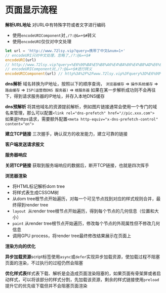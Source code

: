 # 页面显示流程


**解析URL地址**
对URL中有特殊字符或者文字进行编码
- 使用`encodeURIComponent`对`,/?:@&=+$#`转义
- 使用`encodeURI`仅仅对中文处理
```javascript
let url = 'http://www.72lsy.vip?query=携带了中文&num=1+'
// encodeURI只对中文处理，忽略了,/?:@&=+$#
encodeURI(url) 
// http://www.72lsy.vip?query=%E6%90%BA%E5%B8%A6%E4%BA%86%E4%B8%AD%E6%96%87&num=1+
// encodeURIComponent对,/?:@&=+$#进行转义
encodeURIComponent(url) // http%3A%2F%2Fwww.72lsy.vip%3Fquery%3D%E6%90%BA%E5%B8%A6%E4%BA%86%E4%B8%AD%E6%96%87%26num%3D1%2B
```

**dns解析**
域名转换为IP地址，按照以下的顺序查询，
`浏览器缓存` => `操作系统缓存` => `路由缓存` => `ISP(运营商DNS 服务器)` => `根服务器`
如果在某一步解析成功则不会再往下，得到请求服务器的IP地址，并存入本地DNS缓存

**dns预解析**
将其他域名的资源提前解析，例如图片链接通常会使用一个专门的域名来管理，那么可以配置`<link rel="dns-prefetch" href="//pic.xxx.com">`<br/>
如果是https请求，需要额外配置`<meta http-equiv="x-dns-prefetch-control" content="on">`<br/>


**建立TCP链接**
三次握手，确认双方的收发能力，建立可靠的链接

**客户端发送请求报文**

**服务器响应**

**关闭TCP链接**
获取到服务端响应的数据后，断开TCP链接，也就是四次挥手

**浏览器渲染**
- 将HTML标记解析dom tree
- 将样式表生成CSSOM树
- 从dom tree根节点开始遍历，对每一个可见节点找到对应的样式规则合并，最终得到render tree
- `layout `从render tree根节点开始遍历，得到每个节点的几何信息（位置和大小）
- `paint` 从render tree根节点开始遍历，修改每个节点的外观属性但不修改几何信息
- 调用GPU process，将render tree最终修改结果展示在页面上

**渲染方向的优化**<br/>

**异步加载资源**script标签使用`async`或`defer`实现异步加载资源，使加载过程不阻塞页面的渲染，不过执行的过程仍然会阻塞<br/>

**优化样式表**样式表下载、解析是会造成页面渲染阻塞的，如果页面有骨架屏或者启动样式，可以将该部分的样式分割，先加载该资源，剩余的样式链接使用`preload`提升它的优先级下载但并不会阻塞页面渲染




